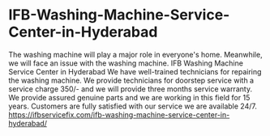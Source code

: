 # IFB-Washing-Machine-Service-Center-in-Hyderabad
The washing machine will play a major role in everyone's home. Meanwhile, we will face an issue with the washing machine. IFB Washing Machine Service Center in Hyderabad We have well-trained technicians for repairing the washing machine. We provide technicians for doorstep service with a service charge 350/- and we will provide three months service warranty. We provide assured genuine parts and we are working in this field for 15 years. Customers are fully satisfied with our service we are available 24/7. https://ifbservicefix.com/ifb-washing-machine-service-center-in-hyderabad/  
